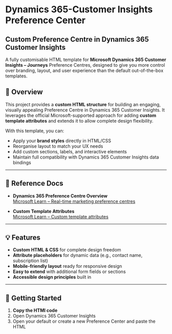 # Dynamics 365-Customer Insights Preference Center

## Custom Preference Centre in Dynamics 365 Customer Insights 

A fully customisable HTML template for **Microsoft Dynamics 365 Customer Insights – Journeys** Preference Centres, designed to give you more control over branding, layout, and user experience than the default out-of-the-box templates.

## 📖 Overview

This project provides a **custom HTML structure** for building an engaging, visually appealing Preference Centre in Dynamics 365 Customer Insights. It leverages the official Microsoft-supported approach for adding **custom template attributes** and extends it to allow complete design flexibility.

With this template, you can:
- Apply your **brand styles** directly in HTML/CSS
- Reorganise layout to match your UX needs
- Add custom sections, labels, and interactive elements
- Maintain full compatibility with Dynamics 365 Customer Insights data bindings

---

## 🔗 Reference Docs

- **Dynamics 365 Preference Centre Overview**  
  [Microsoft Learn – Real-time marketing preference centres](https://learn.microsoft.com/en-us/dynamics365/customer-insights/journeys/real-time-marketing-preference-centers)

- **Custom Template Attributes**  
  [Microsoft Learn – Custom template attributes](https://learn.microsoft.com/en-us/dynamics365/customer-insights/journeys/custom-template-attributes)

---

## 💡 Features

- **Custom HTML & CSS** for complete design freedom  
- **Attribute placeholders** for dynamic data (e.g., contact name, subscription list)  
- **Mobile-friendly layout** ready for responsive design  
- **Easy to extend** with additional form fields or sections  
- **Accessible design principles** built in

---

## 🚀 Getting Started

1. **Copy the HTMl code**  
2.	Open Dynamics 365 Customer Insights 
3.	Open your default or create a new Preference Center and paste the HTML
